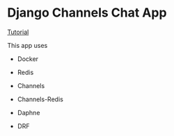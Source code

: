 # Django Channels Chat App

[Tutorial](https://channels.readthedocs.io/en/stable/tutorial/index.html)

This app uses

- Docker
- Redis
- Channels
- Channels-Redis
- Daphne


- DRF
